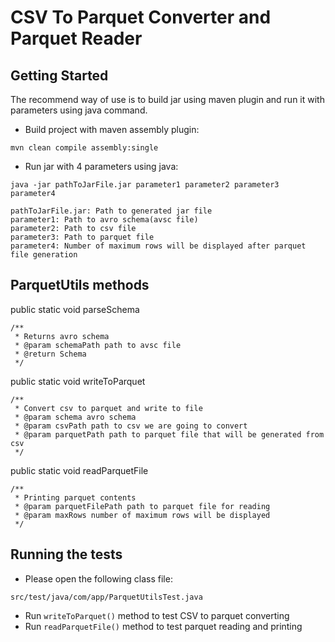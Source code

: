 # CSV To Parquet Converter and Parquet Reader

## Getting Started

The recommend way of use is to build jar using maven plugin and run it with parameters using java command.

* Build project with maven assembly plugin:
```
mvn clean compile assembly:single
```
* Run jar with 4 parameters using java:
```
java -jar pathToJarFile.jar parameter1 parameter2 parameter3 parameter4

pathToJarFile.jar: Path to generated jar file
parameter1: Path to avro schema(avsc file)
parameter2: Path to csv file
parameter3: Path to parquet file
parameter4: Number of maximum rows will be displayed after parquet file generation
```

## ParquetUtils methods

public static void parseSchema

    /**
     * Returns avro schema
     * @param schemaPath path to avsc file
     * @return Schema
     */

public static void writeToParquet
     
    /**
     * Convert csv to parquet and write to file
     * @param schema avro schema
     * @param csvPath path to csv we are going to convert
     * @param parquetPath path to parquet file that will be generated from csv
     */
     
public static void readParquetFile
     
    /**
     * Printing parquet contents
     * @param parquetFilePath path to parquet file for reading
     * @param maxRows number of maximum rows will be displayed
     */
     
## Running the tests

* Please open the following class file:
```
src/test/java/com/app/ParquetUtilsTest.java
```
* Run `writeToParquet()` method to test CSV to parquet converting
* Run `readParquetFile()` method to test parquet reading and printing